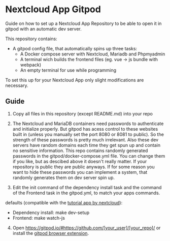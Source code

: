 # Nextcloud App Gitpod
Guide on how to set up a Nextcloud App Repository to be able to open it in gitpod with an automatic dev server.

This repository contains:
- A gitpod config file, that automatically spins up three tasks:
  - A Docker compose server with Nextcloud, Mariadb and Phpmyadmin
  - A terminal wich builds the frontend files (eg. vue -> js bundle with webpack)
  - An empty terminal for use while programming

To set this up for your Nextcloud App only slight modifications are necessary.

## Guide
1. Copy all files in this repository (except README.md) into your repo

2. The Nextcloud and MariaDB containers need passwords to authenticate and initialize properly. But gitpod has acess control to these websites built in (unless you manually set the port 8080 or 8081 to public). So the strength of these passwords is pretty much irrelevant. Also these dev servers have random domains each time they get spun up and contain no sensitive information. This repo contains randomly generated passwords in the gitpod/docker-compose.yml file. You can change them if you like, but as descibed above it doesn't really matter. If your repository is public they are public anyways. If for some reason you want to hide these passwords you can implement a system, that randomly generates them on dev server spin up.

3. Edit the init command of the dependency install task and the command of the Frontend task in the gitpod.yml, to match your apps commands.

defaults (compatible with the [tutorial app by nextcloud](https://github.com/nextcloud/app-tutorial)):
  - Dependency install: make dev-setup
  - Frontend: make watch-js

4. Open https://gitpod.io/#https://github.com/[your_user]/[your_repo]/ or install the [gitpod browser extension](https://www.gitpod.io/docs/browser-extension/).
